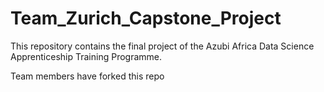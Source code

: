# Team_Zurich_Capstone_Project
This repository contains the final project of the Azubi Africa Data Science Apprenticeship Training Programme.

Team members have forked this repo
